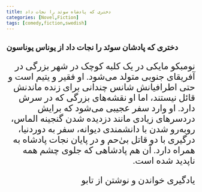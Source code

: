 ```yaml
---
title: دختری که پادشاه سوئد را نجات داد
categories: [Novel,Fiction]
tags: [comedy,fiction,swedish]
---
```


<style type="text/css"> @font-face { font-family: 'Roya'; src: url('../../roya.ttf'); } p { font-family: Roya; direction: rtl; font-size:24px; } </style> 

## دختری که پادشان سوئد را نجات داد از یوناس یوناسون

نومبکو مایکی در یک کلبه‌ کوچک در شهر بزرگی در آفریقای جنوبی متولد می‌شود. او فقیر و یتیم است و حتی اطرافیانش شانس چندانی برای زنده ماندنش قائل نیستند، 
اما او  نقشه‌های بزرگی که در سرش دارد. او وارد سفر عجیبی می‌شود که برایش دردسرهای زیادی مانند دزدیده شدن گنجینه الماس،
روبه‌رو شدن با دانشمندی دیوانه، سفر به دوردنیا، درگیری با دو قاتل بی‌ٰحم و در پایان نجات پادشاه به همراه دارد. آن هم پادشاهی که جلوی چشم همه ناپدید شده است. 

یادگیری خواندن و نوشتن از تابو

